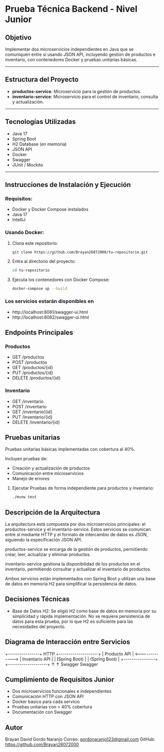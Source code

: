 # Prueba Técnica Backend - Nivel Junior

## Objetivo

Implementar dos microservicios independientes en Java que se comuniquen entre sí usando JSON API, incluyendo gestión de productos e inventario, con contenedores Docker y pruebas unitarias básicas.

---

## Estructura del Proyecto

- **productos-service**: Microservicio para la gestión de productos.
- **inventario-service**: Microservicio para el control de inventario, consulta y actualización.

---

## Tecnologías Utilizadas

- Java 17  
- Spring Boot  
- H2 Database (en memoria)  
- JSON API   
- Docker  
- Swagger  
- JUnit / Mockito  

---

## Instrucciones de Instalación y Ejecución

### Requisitos:

- Docker y Docker Compose instalados  
- Java 17  
- IntelliJ 

### Usando Docker:
1. Clona este repositorio:
   ```bash
   git clone https://github.com/Brayan26072000/tu-repositorio.git
2. Entra al directorio del proyecto:
   ```bash
   cd tu-repositorio
3. Ejecuta los contenedores con Docker Compose:
   ```bash
   docker-compose up --build

### Los servicios estarán disponibles en
- http://localhost:8081/swagger-ui.html
- http://localhost:8082/swagger-ui.html
    
## Endpoints Principales
### Productos
- GET /productos
- POST /productos
- GET /productos/{id}
- PUT /productos/{id}
- DELETE /productos/{id}

### Inventario
- GET /inventario
- POST /inventario
- GET /inventario/{id}
- PUT /inventario/{id}
- DELETE /inventario/{id}

## Pruebas unitarias

Pruebas unitarias básicas implementadas con cobertura al 40%.

Incluyen pruebas de:
- Creación y actualización de productos
- Comunicación entre microservicios
- Manejo de errores

1. Ejecutar Pruebas de forma independiente para productos y inventario:
   ```bash
   ./mvnw test

## Descripción de la Arquitectura

La arquitectura está compuesta por dos microservicios principales: 
el productos-service y el inventario-service. Estos servicios se comunican 
entre sí mediante HTTP y el formato de intercambio de datos es JSON, 
siguiendo la especificación JSON API.

productos-service se encarga de la gestión de productos, 
permitiendo crear, leer, actualizar y eliminar productos.

inventario-service gestiona la disponibilidad de los productos en el inventario, 
permitiendo consultar y actualizar el inventario de productos.

Ambos servicios están implementados con Spring Boot y utilizan una 
base de datos en memoria H2 para simplificar la persistencia de datos.


## Decisiones Técnicas

- Base de Datos H2: Se eligió H2 como base de datos en memoria por su 
simplicidad y rápida implementación. No se requiere persistencia de 
datos para esta prueba, por lo que H2 es suficiente para las necesidades del proyecto.

## Diagrama de Interacción entre Servicios

 +----------------+       HTTP        +--------------------+
 | Producto API   |  <------------->  | Inventario API     |
 | (Spring Boot)  |                   | (Spring Boot)      |
 +----------------+                   +--------------------+
         ↑                                     ↑
      Swagger                             Swagger

## Cumplimiento de Requisitos Junior

- Dos microservicios funcionales e independientes
- Comunicación HTTP con JSON API
- Docker básico para cada servicio
- Pruebas unitarias con > 40% cobertura
- Documentación con Swagger

## Autor
Brayan David Gordo Naranjo
Correo: gordonaranjo123@gmail.com
GitHub: https://github.com/Brayan26072000
